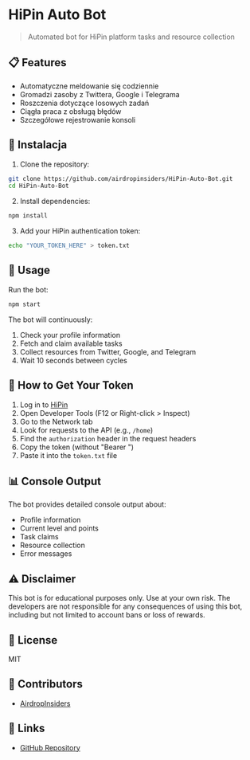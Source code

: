 # HiPin Auto Bot

> Automated bot for HiPin platform tasks and resource collection

## 📋 Features

- Automatyczne meldowanie się codziennie
- Gromadzi zasoby z Twittera, Google i Telegrama
- Roszczenia dotyczące losowych zadań
- Ciągła praca z obsługą błędów
- Szczegółowe rejestrowanie konsoli

## 🚀 Instalacja

1. Clone the repository:
```bash
git clone https://github.com/airdropinsiders/HiPin-Auto-Bot.git
cd HiPin-Auto-Bot
```

2. Install dependencies:
```bash
npm install
```

3. Add your HiPin authentication token:
```bash
echo "YOUR_TOKEN_HERE" > token.txt
```

## 🔧 Usage

Run the bot:
```bash
npm start
```

The bot will continuously:
1. Check your profile information
2. Fetch and claim available tasks
3. Collect resources from Twitter, Google, and Telegram
4. Wait 10 seconds between cycles

## 🔑 How to Get Your Token

1. Log in to [HiPin](https://t.me/hi_PIN_bot/app?startapp=p8ldr5d)
2. Open Developer Tools (F12 or Right-click > Inspect)
3. Go to the Network tab
4. Look for requests to the API (e.g., `/home`)
5. Find the `authorization` header in the request headers
6. Copy the token (without "Bearer ")
7. Paste it into the `token.txt` file

## 📊 Console Output

The bot provides detailed console output about:
- Profile information
- Current level and points
- Task claims
- Resource collection
- Error messages

## ⚠️ Disclaimer

This bot is for educational purposes only. Use at your own risk. The developers are not responsible for any consequences of using this bot, including but not limited to account bans or loss of rewards.

## 📄 License

MIT

## 👥 Contributors

- [AirdropInsiders](https://github.com/airdropinsiders)

## 🔗 Links

- [GitHub Repository](https://github.com/airdropinsiders/HiPin-Auto-Bot.git)
